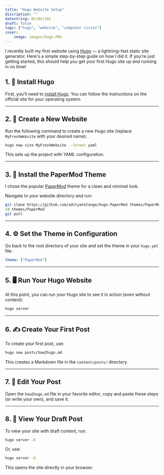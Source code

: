 ```yaml
---
title: "Hugo Website Setup"
discription: ""
datestring: 01/04/202
draft: false
tags: ["hugo", "website", "computer vision"]
cover: 
    image: images/hugo.PNG
---
```




I recently built my first website using [Hugo](https://gohugo.io/) — a lightning-fast static site generator. Here's a simple step-by-step guide on how I did it. If you're just getting started, this should help you get your first Hugo site up and running in no time!


## 1. 🧱 Install Hugo

First, you’ll need to [install Hugo](https://gohugo.io/getting-started/installing/). You can follow the instructions on the official site for your operating system.

---

## 2. 🌱 Create a New Website

Run the following command to create a new Hugo site (replace `MyFreshWebsite` with your desired name):

```bash
hugo new site MyFreshWebsite --format yaml
```

This sets up the project with YAML configuration.

---

## 3. 🎨 Install the PaperMod Theme

I chose the popular [PaperMod](https://github.com/adityatelange/hugo-PaperMod) theme for a clean and minimal look.

Navigate to your website directory and run:

```bash
git clone https://github.com/adityatelange/hugo-PaperMod themes/PaperMod --depth=1
cd themes/PaperMod
git pull
```

---

## 4. ⚙️ Set the Theme in Configuration

Go back to the root directory of your site and set the theme in your `hugo.yml` file:

```yaml
theme: ["PaperMod"]
```

---

## 5. 🖥️ Run Your Hugo Website

At this point, you can run your Hugo site to see it in action (even without content):

```bash
hugo server
```

---

## 6. ✍️ Create Your First Post

To create your first post, use:

```bash
hugo new posts/how2hugo.md
```

This creates a Markdown file in the `content/posts/` directory.

---

## 7. 📝 Edit Your Post

Open the `how2hugo.md` file in your favorite editor, copy and paste these steps (or write your own), and save it.

---

## 8. 🚧 View Your Draft Post

To view your site with draft content, run:

```bash
hugo server -D
```

Or, use:

```bash
hugo server -O
```

This opens the site directly in your browser.

